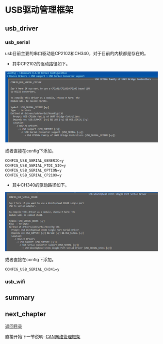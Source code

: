 # USB驱动管理框架

## usb_driver

### usb_serial

usb目前主要的串口驱动是CP2102和CH340，对于目前的内核都是存在的。

- 其中CP2102的驱动路径如下。

![image](./image/ch03-21-01.png)

或者直接在config下添加。

```shell
CONFIG_USB_SERIAL_GENERIC=y
CONFIG_USB_SERIAL_FTDI_SIO=y
CONFIG_USB_SERIAL_OPTION=y
CONFIG_USB_SERIAL_CP210X=y
```

- 其中CH340的驱动路径如下。

![image](./image/ch03-21-02.png)

或者直接在config下添加。

```shell
CONFIG_USB_SERIAL_CH341=y
```

### usb_wifi

## summary

## next_chapter

[返回目录](../README.md)

直接开始下一节说明: [CAN网络管理框架](./ch03-22.can_net_device.md)
